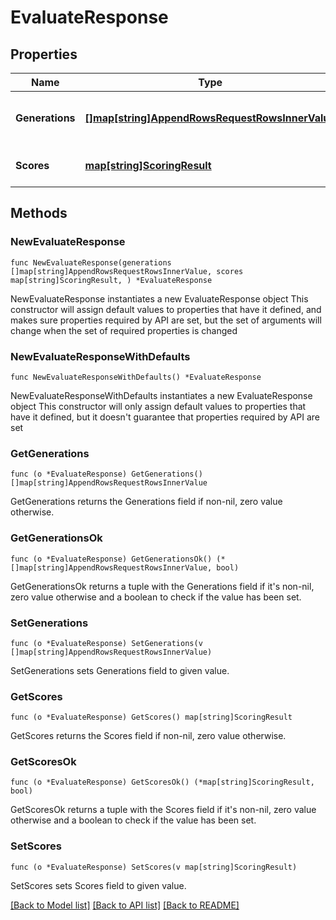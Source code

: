 # EvaluateResponse

## Properties

Name | Type | Description | Notes
------------ | ------------- | ------------- | -------------
**Generations** | [**[]map[string]AppendRowsRequestRowsInnerValue**](map[string]AppendRowsRequestRowsInnerValue.md) | The generations from the evaluation. | 
**Scores** | [**map[string]ScoringResult**](ScoringResult.md) | The scores from the evaluation. | 

## Methods

### NewEvaluateResponse

`func NewEvaluateResponse(generations []map[string]AppendRowsRequestRowsInnerValue, scores map[string]ScoringResult, ) *EvaluateResponse`

NewEvaluateResponse instantiates a new EvaluateResponse object
This constructor will assign default values to properties that have it defined,
and makes sure properties required by API are set, but the set of arguments
will change when the set of required properties is changed

### NewEvaluateResponseWithDefaults

`func NewEvaluateResponseWithDefaults() *EvaluateResponse`

NewEvaluateResponseWithDefaults instantiates a new EvaluateResponse object
This constructor will only assign default values to properties that have it defined,
but it doesn't guarantee that properties required by API are set

### GetGenerations

`func (o *EvaluateResponse) GetGenerations() []map[string]AppendRowsRequestRowsInnerValue`

GetGenerations returns the Generations field if non-nil, zero value otherwise.

### GetGenerationsOk

`func (o *EvaluateResponse) GetGenerationsOk() (*[]map[string]AppendRowsRequestRowsInnerValue, bool)`

GetGenerationsOk returns a tuple with the Generations field if it's non-nil, zero value otherwise
and a boolean to check if the value has been set.

### SetGenerations

`func (o *EvaluateResponse) SetGenerations(v []map[string]AppendRowsRequestRowsInnerValue)`

SetGenerations sets Generations field to given value.


### GetScores

`func (o *EvaluateResponse) GetScores() map[string]ScoringResult`

GetScores returns the Scores field if non-nil, zero value otherwise.

### GetScoresOk

`func (o *EvaluateResponse) GetScoresOk() (*map[string]ScoringResult, bool)`

GetScoresOk returns a tuple with the Scores field if it's non-nil, zero value otherwise
and a boolean to check if the value has been set.

### SetScores

`func (o *EvaluateResponse) SetScores(v map[string]ScoringResult)`

SetScores sets Scores field to given value.



[[Back to Model list]](../README.md#documentation-for-models) [[Back to API list]](../README.md#documentation-for-api-endpoints) [[Back to README]](../README.md)


